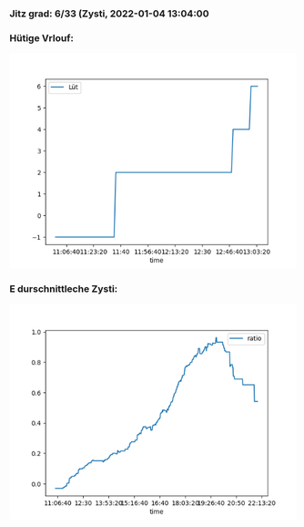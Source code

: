 ### Jitz grad: 6/33 (Zysti, 2022-01-04 13:04:00

### Hütige Vrlouf:
![Graph](Today.png)

### E durschnittleche Zysti:
![Graph](Zysti.png)